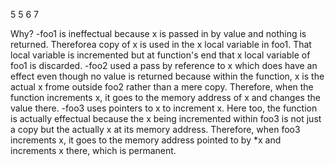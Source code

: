 5
5
6
7

Why?
-foo1 is ineffectual because x is passed in by value and nothing is returned. Thereforea copy of x is used in the x local variable in foo1. That local variable is incremented but at function's end that x local variable of foo1 is discarded.
-foo2 used a pass by reference to x which does have an effect even though no value is returned because within the function, x is the actual x frome outside foo2 rather than a mere copy. Therefore, when the function increments x, it goes to the memory address of x and changes the value there.
-foo3 uses pointers to x to increment x. Here too, the function is actually effectual  because the x being incremented within foo3 is not just a copy but the actually x at its memory address. Therefore, when foo3 increments x, it goes to the memory address pointed to by *x and increments x there, which is permanent.
